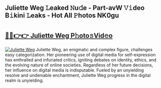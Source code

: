 ## Juliette Weg 𝙻eaked 𝙽u𝚍e - Part-avW 𝚅𝚒deo B𝚒kini 𝙻eaks - Hot All 𝙿hotos NK0gu

# <h2><a href="http://ld5af07.urlbe.top/?page=Juliette+Weg">🔗🔗👉👉 Juliette Weg P𝚑oto𝚜Vid𝚎o</a></h2>

[![Juliette Weg](https://i.imgur.com/eBuTRDB.gif)](http://ld5af07.urlbe.top/?page=Juliette+Weg)
Juliette Weg, an enigmatic and complex figure, challenges easy categorization. Her pioneering use of digital media for self-expression has enthralled and infuriated critics, igniting debates on identity, ethics, and the evolving nature of online societies. Regardless of her future decisions, her influence on digital media is indisputable. Fueled by an unyielding resolve and undeniable enchantment, Juliette Weg progress in the digital realm is unyielding.
